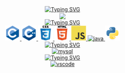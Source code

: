 <div align="center">
     <a href="https://www.youtube.com/watch?v=dQw4w9WgXcQ" target="_blank" rel="noreferrer"><img src="https://readme-typing-svg.demolab.com?font=Fira+Code&pause=1000&color=6C249A&width=360&lines=Welcome+to+juliocbks'+profile!" alt="Typing SVG" /></a><br>
     <a href="https://store.steampowered.com/app/753640/Outer_Wilds/" target="_blank" rel="noreferrer"><img align="center" src="https://static.wikia.nocookie.net/outerwilds_gamepedia/images/b/b9/Supernova.gif/revision/latest/scale-to-width-down/600?cb=20210624202543">
</div>

<div align="center">
     <a href="https://www.youtube.com/watch?v=dQw4w9WgXcQ" target="_blank" rel="noreferrer"><img src="https://readme-typing-svg.demolab.com?font=Fira+Code&pause=1000&color=6C249A&repeat=false&width=203&lines=%3E%3E%3E+Languages+%3C%3C%3C" alt="Typing SVG" /></a><br>
     <a href="https://www.cprogramming.com/" target="_blank" rel="noreferrer"> <img src="https://raw.githubusercontent.com/devicons/devicon/master/icons/c/c-original.svg" alt="c" width="40" height="40"/> </a>
     <a href="https://www.w3schools.com/cpp/" target="_blank" rel="noreferrer"> <img src="https://raw.githubusercontent.com/devicons/devicon/master/icons/cplusplus/cplusplus-original.svg" alt="cpp" width="40" height="40"/> </a>
     <a href="https://www.w3schools.com/css/" target="_blank" rel="noreferrer"> <img src="https://raw.githubusercontent.com/devicons/devicon/master/icons/css3/css3-original-wordmark.svg" alt="css3" width="40" height="40"/> </a> 
     <a href="https://www.w3.org/html/" target="_blank" rel="noreferrer"> <img src="https://raw.githubusercontent.com/devicons/devicon/master/icons/html5/html5-original-wordmark.svg" alt="html5" width="40" height="40"/> </a> 
     <a href="https://developer.mozilla.org/en-US/docs/Web/JavaScript" target="_blank" rel="noreferrer"> <img src="https://raw.githubusercontent.com/devicons/devicon/master/icons/javascript/javascript-original.svg" alt="javascript" width="40"     height="40"/> </a> 
     <a href="https://www.java.com" target="_blank" rel="noreferrer"> <img src="https://cdn.jsdelivr.net/gh/devicons/devicon/icons/java/java-original.svg" alt="java" width="40" height="40" /> </a>
     <a href="https://www.python.org" target="_blank" rel="noreferrer"> <img src="https://raw.githubusercontent.com/devicons/devicon/master/icons/python/python-original.svg" alt="python" width="40" height="40"/  </a> 
</div>

<div align="center">
     <a href="https://www.youtube.com/watch?v=dQw4w9WgXcQ" target="_blank" rel="noreferrer"><img src="https://readme-typing-svg.demolab.com?font=Fira+Code&pause=1000&color=6C249A&repeat=false&width=155&lines=%3E%3E%3E+Tools+%3C%3C%3C" alt="Typing SVG" /></a><br>
     <a href="https://mysql.com" target="_blank" rel="noreferrer"> <img src="https://cdn.jsdelivr.net/gh/devicons/devicon/icons/mysql/mysql-original.svg" alt="mysql" width="40" height="40" /> </a>
</div>

<div align="center">
     <a href="https://www.youtube.com/watch?v=dQw4w9WgXcQ" target="_blank" rel="noreferrer"><img src="https://readme-typing-svg.demolab.com?font=Fira+Code&pause=1000&color=6C249A&repeat=false&width=202&lines=%3E%3E%3E+Compilers+%3C%3C%3C" alt="Typing SVG" /></a><br>
     <a href="https://code.visualstudio.com" target="_blank" rel="noreferrer"> <img src="https://cdn.jsdelivr.net/gh/devicons/devicon/icons/vscode/vscode-original.svg" alt="vscode" width="40" height="40" /> </a>
</div>
